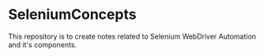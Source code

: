 # SeleniumConcepts
This repository is to create notes related to Selenium WebDriver Automation and it's components.
